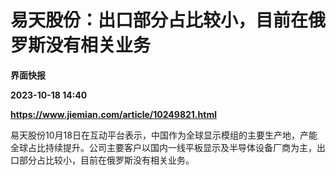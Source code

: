 # 易天股份：出口部分占比较小，目前在俄罗斯没有相关业务
**界面快报**

**2023-10-18 14:40**

**https://www.jiemian.com/article/10249821.html**

易天股份10月18日在互动平台表示，中国作为全球显示模组的主要生产地，产能全球占比持续提升。公司主要客户以国内一线平板显示及半导体设备厂商为主，出口部分占比较小，目前在俄罗斯没有相关业务。